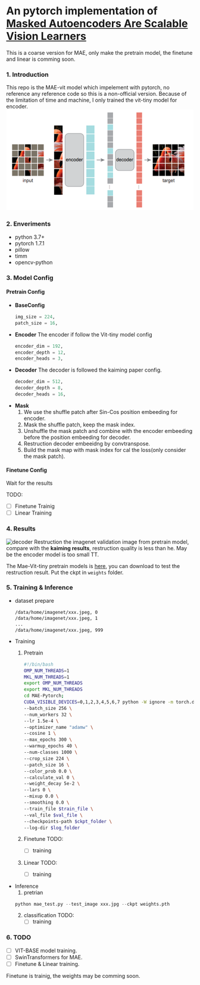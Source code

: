 # An pytorch implementation of [Masked Autoencoders Are Scalable Vision Learners](https://arxiv.org/abs/2111.06377)

This is a coarse version for MAE, only make the pretrain model, the finetune and linear is comming soon.


### 1. Introduction
This repo is the MAE-vit model which impelement with pytorch, no reference any reference code so this is a non-official version. Because of the limitation of time and machine, I only trained the vit-tiny model for encoder.
![mae](fig/MAE.png)

### 2. Enveriments
- python 3.7+
- pytorch 1.7.1 
- pillow
- timm  
- opencv-python

### 3. Model Config

#### Pretrain Config

- **BaseConfig**
    ```python
    img_size = 224,
    patch_size = 16,
    ```
- **Encoder**
    The encoder if follow the Vit-tiny model config
    ```python
    encoder_dim = 192,
    encoder_depth = 12,
    encoder_heads = 3,
    ```
- **Decoder**
    The decoder is followed the kaiming paper config.
    ```python
    decoder_dim = 512,
    decoder_depth = 8,
    decoder_heads = 16, 
    ```
- **Mask**
    1. We use the shuffle patch after Sin-Cos position embeeding for encoder.
    2. Mask the shuffle patch, keep the mask index.
    3. Unshuffle the mask patch and combine with the encoder embeeding before the position embeeding for decoder.
    4. Restruction decoder embeeidng by convtranspose.
    5. Build the mask map with mask index for cal the loss(only consider the mask patch).

#### Finetune Config
Wait for the results

TODO:
- [ ] Finetune Trainig
- [ ] Linear Training 

### 4. Results
![decoder](fig/decoder.png)
Restruction the imagenet validation image from pretrain model, compare with the **kaiming results**, restruction quality is less than he. 
May be the encoder model is too small TT.

The Mae-Vit-tiny pretrain models is [here](https://drive.google.com/file/d/1I0EzCLYLmHBfhIaESFvWGlhuQuJ8xPw6/view?usp=sharing), you can download to test the restruction result. Put the ckpt in ```weights``` folder.


### 5. Training & Inference
- dataset prepare
    ```
    /data/home/imagenet/xxx.jpeg, 0
    /data/home/imagenet/xxx.jpeg, 1
    ...
    /data/home/imagenet/xxx.jpeg, 999
    ```
- Training 
    1. Pretrain 
        ```bash
        #!/bin/bash
        OMP_NUM_THREADS=1
        MKL_NUM_THREADS=1
        export OMP_NUM_THREADS
        export MKL_NUM_THREADS
        cd MAE-Pytorch;
        CUDA_VISIBLE_DEVICES=0,1,2,3,4,5,6,7 python -W ignore -m torch.distributed.launch --nproc_per_node 8 train_mae.py \
        --batch_size 256 \
        --num_workers 32 \
        --lr 1.5e-4 \
        --optimizer_name "adamw" \
        --cosine 1 \
        --max_epochs 300 \
        --warmup_epochs 40 \
        --num-classes 1000 \
        --crop_size 224 \
        --patch_size 16 \
        --color_prob 0.0 \
        --calculate_val 0 \
        --weight_decay 5e-2 \
        --lars 0 \
        --mixup 0.0 \
        --smoothing 0.0 \
        --train_file $train_file \
        --val_file $val_file \
        --checkpoints-path $ckpt_folder \
        --log-dir $log_folder
        ```
    
    2. Finetune
    TODO:
        - [ ] training
    3. Linear
    TODO:
        - [ ] training


- Inference
    1. pretrian
    ```python
    python mae_test.py --test_image xxx.jpg --ckpt weights.pth
    ```
    2. classification
    TODO:
        - [ ] training

### 6. TODO
- [ ] VIT-BASE model training.
- [ ] SwinTransformers for MAE.
- [ ] Finetune & Linear training.

Finetune is trainig, the weights may be comming soon.


